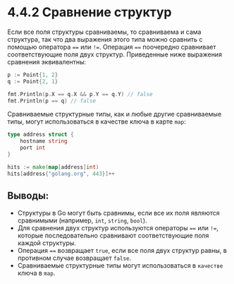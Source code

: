 # 4.4.2 Сравнение структур

Если все поля структуры сравниваемы, то сравниваема и сама структура, так что два выражения этого типа можно сравнить с
помощью оператора `==` или `!=`. Операция `==` поочередно сравнивает соответствующие поля двух структур. Приведенные
ниже выражения сравнения эквивалентны:

``` go
p := Point{1, 2}
q := Point{2, 1}

fmt.Println(p.X == q.X && p.Y == q.Y) // false
fmt.Println(p == q) // false
```

Сравниваемые структурные типы, как и любые другие сравниваемые типы, могут использоваться в качестве ключа в
карте `map`:

``` go
type address struct {
    hostname string
    port int
}

hits := make(map[address]int)
hits[address{"golang.org", 443}]++

```

## Выводы:

* Структуры в Go могут быть сравнимы, если все их поля являются сравнимыми (например, `int`, `string`, `bool`).
* Для сравнения двух структур используются операторы `==` или `!=`, которые последовательно сравнивают соответствующие
  поля каждой структуры.
* Операция `==` возвращает `true`, если все поля двух структур равны, в противном случае возвращает `false`.
* Сравниваемые структурные типы могут использоваться в `качестве` ключа в `map`. 
